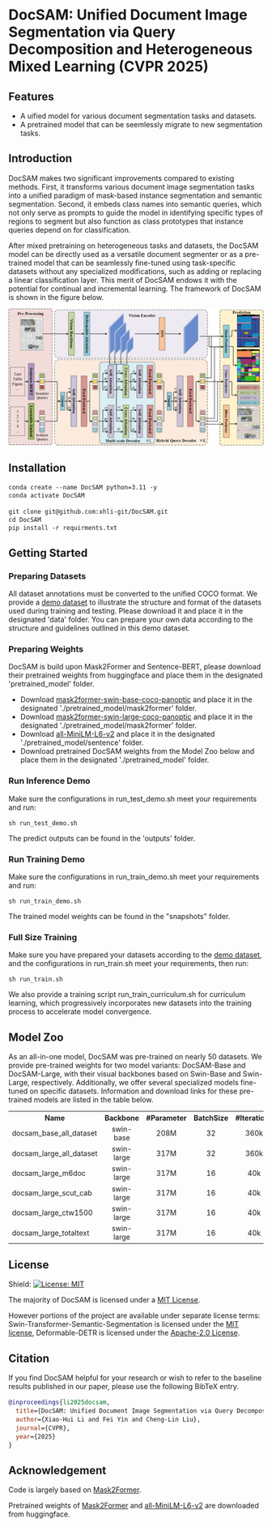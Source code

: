 # DocSAM: Unified Document Image Segmentation via Query Decomposition and Heterogeneous Mixed Learning (CVPR 2025)
## Features
- A uified model for various document segmentation tasks and datasets.
- A pretrained model that can be seemlessly migrate to new segmentation tasks.


## Introduction

DocSAM makes two significant improvements compared to existing methods. First, it transforms various document image segmentation tasks into a unified paradigm of mask-based instance segmentation and semantic segmentation. Second, it embeds class names into semantic queries, which not only serve as prompts to guide the model in identifying specific types of regions to segment but also function as class prototypes that instance queries depend on for classification.

After mixed pretraining on heterogeneous tasks and datasets, the DocSAM model can be directly used as a versatile document segmenter or as a pre-trained model that can be seamlessly fine-tuned using task-specific datasets without any specialized modifications, such as adding or replacing a linear classification layer. This merit of DocSAM endows it with the potential for continual and incremental learning. The framework of DocSAM is shown in the figure below. 


![DocSAM](figures/DocSAM.png)


## Installation
```
conda create --name DocSAM python=3.11 -y
conda activate DocSAM

git clone git@github.com:xhli-git/DocSAM.git
cd DocSAM
pip install -r requirments.txt
```

## Getting Started
### Preparing Datasets
All dataset annotations must be converted to the unified COCO format. We provide a [demo dataset](https://drive.google.com/file/d/1gvfco5zyRDASGO2BOYCjZuRxbN7MHhsT/view?usp=drive_link) to illustrate the structure and format of the datasets used during training and testing. Please download it and place it in the designated 'data' folder. You can prepare your own data according to the structure and guidelines outlined in this demo dataset.

### Preparing Weights
DocSAM is build upon Mask2Former and Sentence-BERT, please download their pretrained weights from huggingface and place them in the designated 'pretrained_model' folder.
- Download [mask2former-swin-base-coco-panoptic](https://huggingface.co/facebook/mask2former-swin-base-coco-panoptic) and place it in the designated './pretrained_model/mask2former' folder.
- Download [mask2former-swin-large-coco-panoptic](https://huggingface.co/facebook/mask2former-swin-large-coco-panoptic) and place it in the designated './pretrained_model/mask2former' folder.
- Download [all-MiniLM-L6-v2](https://huggingface.co/sentence-transformers/all-MiniLM-L6-v2) and place it in the designated './pretrained_model/sentence' folder.
- Download pretrained DocSAM weights from the Model Zoo below and place them in the designated './pretrained_model' folder.

### Run Inference Demo
Make sure the configurations in run_test_demo.sh meet your requirements and run: 
```
sh run_test_demo.sh
```
The predict outputs can be found in the 'outputs' folder.

### Run Training Demo
Make sure the configurations in run_train_demo.sh meet your requirements and run: 
```
sh run_train_demo.sh
```
The trained model weights can be found in the "snapshots" folder.

### Full Size Training
Make sure you have prepared your datasets according to the [demo dataset](https://drive.google.com/file/d/1gvfco5zyRDASGO2BOYCjZuRxbN7MHhsT/view?usp=drive_link), and the configurations in run_train.sh meet your requirements, then run:
```
sh run_train.sh
```

We also provide a training script run_train_curriculum.sh for curriculum learning, which progressively incorporates new datasets into the training process to accelerate model convergence.


## Model Zoo
As an all-in-one model, DocSAM was pre-trained on nearly 50 datasets. We provide pre-trained weights for two model variants: DocSAM-Base and DocSAM-Large, with their visual backbones based on Swin-Base and Swin-Large, respectively. Additionally, we offer several specialized models fine-tuned on specific datasets. Information and download links for these pre-trained models are listed in the table below.

<table><tbody>
<!-- START TABLE -->
<!-- TABLE HEADER -->
<th valign="bottom">Name</th>
<th valign="bottom">Backbone</th>
<th valign="bottom">#Parameter</th>
<th valign="bottom">BatchSize</th>
<th valign="bottom">#Iterations</th>
<th valign="bottom">Download</th>
<!-- TABLE BODY -->
<!-- ROW: docsam_base_all_dataset -->
<tr>
<td align="left">docsam_base_all_dataset</td>
<td align="center">swin-base</td>
<td align="center">208M</td>
<td align="center">32</td>
<td align="center">360k</td>
<td align="center"><a href="https://drive.google.com/file/d/1M7Zc63eBGTKjynkmQ-2sI3m2WBvzqMO4/view?usp=drive_link">model</a></td>
</tr>
<!-- ROW: docsam_large_all_dataset -->
<tr>
<td align="left">docsam_large_all_dataset</td>
<td align="center">swin-large</td>
<td align="center">317M</td>
<td align="center">32</td>
<td align="center">360k</td>
<td align="center"><a href="https://drive.google.com/file/d/1YvdDMtnDpfZTyxF59z3gbK2FKrfHaxJn/view?usp=drive_link">model</a></td>
</tr>
<!-- ROW: docsam_large_m6doc -->
<tr>
<td align="left">docsam_large_m6doc</td>
<td align="center">swin-large</td>
<td align="center">317M</td>
<td align="center">16</td>
<td align="center">40k</td>
<td align="center"><a href="https://drive.google.com/file/d/1bs8DGooP5zAu2I8fNRqpdjSHCnT2kPNm/view?usp=drive_link">model</a></td>
</tr>
<!-- ROW: docsam_large_scut_cab -->
<tr>
<td align="left">docsam_large_scut_cab</td>
<td align="center">swin-large</td>
<td align="center">317M</td>
<td align="center">16</td>
<td align="center">40k</td>
<td align="center"><a href="https://drive.google.com/file/d/1BUmYz1jClnPfPycOSaNsB0jL3wM1qYCX/view?usp=drive_link">model</a></td>
</tr>
<!-- ROW: docsam_large_ctw1500 -->
<tr>
<td align="left">docsam_large_ctw1500</td>
<td align="center">swin-large</td>
<td align="center">317M</td>
<td align="center">16</td>
<td align="center">40k</td>
<td align="center"><a href="https://drive.google.com/file/d/1kO6Pyk4h36fnVRzVQJ5cScfFkFMchqOd/view?usp=drive_link">model</a></td>
</tr>
<!-- ROW: docsam_large_totaltext -->
<tr>
<td align="left">docsam_large_totaltext</td>
<td align="center">swin-large</td>
<td align="center">317M</td>
<td align="center">16</td>
<td align="center">40k</td>
<td align="center"><a href="https://drive.google.com/file/d/1aiN_C9eHC0fRX27CPRu8Jfaz5DQiz83D/view?usp=drive_link">model</a></td>
</tr>
</tbody></table>




## License

Shield: [![License: MIT](https://img.shields.io/badge/License-MIT-yellow.svg)](https://opensource.org/licenses/MIT)

The majority of DocSAM is licensed under a [MIT License](LICENSE).

However portions of the project are available under separate license terms: Swin-Transformer-Semantic-Segmentation is licensed under the [MIT license](https://github.com/SwinTransformer/Swin-Transformer-Semantic-Segmentation/blob/main/LICENSE), Deformable-DETR is licensed under the [Apache-2.0 License](https://github.com/fundamentalvision/Deformable-DETR/blob/main/LICENSE).


## Citation
If you find DocSAM helpful for your research or wish to refer to the baseline results published in our paper, please use the following BibTeX entry.

```BibTeX
@inproceedings{li2025docsam,
  title={DocSAM: Unified Document Image Segmentation via Query Decomposition and Heterogeneous Mixed Learning},
  author={Xiao-Hui Li and Fei Yin and Cheng-Lin Liu},
  journal={CVPR},
  year={2025}
}
```




## Acknowledgement

Code is largely based on [Mask2Former](https://github.com/facebookresearch/Mask2Former).

Pretrained weights of [Mask2Former](https://huggingface.co/facebook/mask2former-swin-large-coco-panoptic) and [all-MiniLM-L6-v2](https://huggingface.co/sentence-transformers/all-MiniLM-L6-v2) are downloaded from huggingface.
